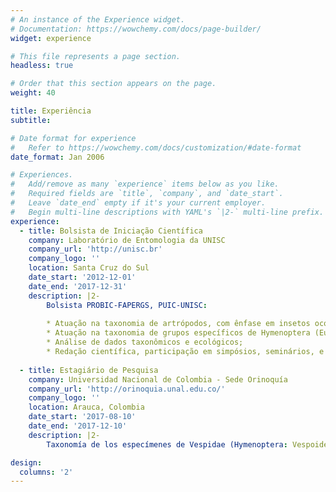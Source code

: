 ```yaml
---
# An instance of the Experience widget.
# Documentation: https://wowchemy.com/docs/page-builder/
widget: experience

# This file represents a page section.
headless: true

# Order that this section appears on the page.
weight: 40

title: Experiência
subtitle:

# Date format for experience
#   Refer to https://wowchemy.com/docs/customization/#date-format
date_format: Jan 2006

# Experiences.
#   Add/remove as many `experience` items below as you like.
#   Required fields are `title`, `company`, and `date_start`.
#   Leave `date_end` empty if it's your current employer.
#   Begin multi-line descriptions with YAML's `|2-` multi-line prefix.
experience:
  - title: Bolsista de Iniciação Científica
    company: Laboratório de Entomologia da UNISC
    company_url: 'http://unisc.br'
    company_logo: ''
    location: Santa Cruz do Sul
    date_start: '2012-12-01'
    date_end: '2017-12-31'
    description: |2-
        Bolsista PROBIC-FAPERGS, PUIC-UNISC:
        
        * Atuação na taxonomia de artrópodos, com ênfase em insetos ocorrentes no plantio de Nicotiana tabacum L. e áreas degradadas em processo de sucessão ecológica;
        * Atuação na taxonomia de grupos específicos de Hymenoptera (Eulophidae:Eulophinae) ocorrentes no plantio de Nicotiana tabacum L., visando avaliar o potencial desses grupos em programas de Manejo Integrado de Pragas.
        * Análise de dados taxonômicos e ecológicos;
        * Redação científica, participação em simpósios, seminários, e congressos.
        
  - title: Estagiário de Pesquisa
    company: Universidad Nacional de Colombia - Sede Orinoquía
    company_url: 'http://orinoquia.unal.edu.co/'
    company_logo: ''
    location: Arauca, Colombia
    date_start: '2017-08-10'
    date_end: '2017-12-10'
    description: |2-
        Taxonomía de los especímenes de Vespidae (Hymenoptera: Vespoidea) en la Colección Entomológica de la Orinoquía, Arauca, departamento de Arauca, Colombia. Estudios sobre la taxonomía y ecología de las avispas sociales orinocenses.

design:
  columns: '2'
---
```

